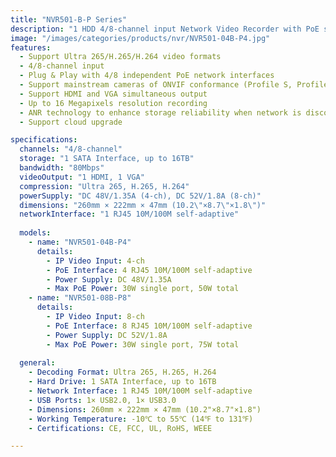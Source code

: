 ```yaml
---
title: "NVR501-B-P Series"
description: "1 HDD 4/8-channel input Network Video Recorder with PoE support, featuring Ultra 265/H.265/H.264 video formats and up to 16 Megapixels resolution recording"
image: "/images/categories/products/nvr/NVR501-04B-P4.jpg"
features:
  - Support Ultra 265/H.265/H.264 video formats
  - 4/8-channel input
  - Plug & Play with 4/8 independent PoE network interfaces
  - Support mainstream cameras of ONVIF conformance (Profile S, Profile G, Profile T) and RTSP protocols
  - Support HDMI and VGA simultaneous output
  - Up to 16 Megapixels resolution recording
  - ANR technology to enhance storage reliability when network is disconnected
  - Support cloud upgrade

specifications:
  channels: "4/8-channel"
  storage: "1 SATA Interface, up to 16TB"
  bandwidth: "80Mbps"
  videoOutput: "1 HDMI, 1 VGA"
  compression: "Ultra 265, H.265, H.264"
  powerSupply: "DC 48V/1.35A (4-ch), DC 52V/1.8A (8-ch)"
  dimensions: "260mm × 222mm × 47mm (10.2\"×8.7\"×1.8\")"
  networkInterface: "1 RJ45 10M/100M self-adaptive"
  
  models:
    - name: "NVR501-04B-P4"
      details:
        - IP Video Input: 4-ch
        - PoE Interface: 4 RJ45 10M/100M self-adaptive
        - Power Supply: DC 48V/1.35A
        - Max PoE Power: 30W single port, 50W total
    - name: "NVR501-08B-P8"
      details:
        - IP Video Input: 8-ch
        - PoE Interface: 8 RJ45 10M/100M self-adaptive
        - Power Supply: DC 52V/1.8A
        - Max PoE Power: 30W single port, 75W total
  
  general:
    - Decoding Format: Ultra 265, H.265, H.264
    - Hard Drive: 1 SATA Interface, up to 16TB
    - Network Interface: 1 RJ45 10M/100M self-adaptive
    - USB Ports: 1× USB2.0, 1× USB3.0
    - Dimensions: 260mm × 222mm × 47mm (10.2"×8.7"×1.8")
    - Working Temperature: -10℃ to 55℃ (14℉ to 131℉)
    - Certifications: CE, FCC, UL, RoHS, WEEE

---
```

